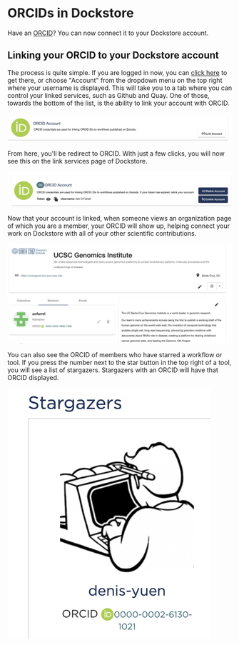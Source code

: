 # ORCIDs in Dockstore
Have an [ORCID](https://orcid.org/)? You can now connect it to your Dockstore account.

## Linking your ORCID to your Dockstore account
The process is quite simple. If you are logged in now, you can [click here](https://dockstore.org/accounts?tab=accounts) to get there, or choose "Account" from the dropdown menu on the top right where your username is displayed. This will take you to a tab where you can control your linked services, such as Github and Quay. One of those, towards the bottom of the list, is the ability to link your account with ORCID.

![ORCID link account button](https://raw.githubusercontent.com/aofarrel/verbose-fiesta/master/Dockstore/Images/orcid_link_account_button.png)

From here, you'll be redirect to ORCID. With just a few clicks, you will now see this on the link services page of Dockstore.

![After linking ORCID to Dockstore there will be options to relink, unlick, or view your token](https://raw.githubusercontent.com/aofarrel/verbose-fiesta/master/Dockstore/Images/orcid_after_account_linkage.png)

Now that your account is linked, when someone views an organization page of which you are a member, your ORCID will show up, helping connect your work on Dockstore with all of your other scientific contributions.

![The author's ORCID showing up in the UCSC Genomics Institute members page on Dockstore](https://raw.githubusercontent.com/aofarrel/verbose-fiesta/master/Dockstore/Images/orcid_in_members_page.png)

You can also see the ORCID of members who have starred a workflow or tool. If you press the number next to the star button in the top right of a tool, you will see a list of stargazers. Stargazers with an ORCID will have that ORCID displayed.

![ORCID showing up for a stargazer](https://raw.githubusercontent.com/aofarrel/verbose-fiesta/master/Dockstore/Images/orchid_stargazer.png)